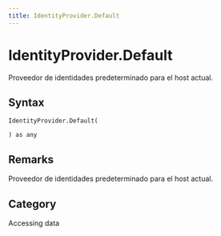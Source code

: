 ```yaml
---
title: IdentityProvider.Default
---
```


# IdentityProvider.Default


Proveedor de identidades predeterminado para el host actual.


## Syntax

```powerquery
IdentityProvider.Default(

) as any
```


## Remarks

Proveedor de identidades predeterminado para el host actual.



## Category
Accessing data
